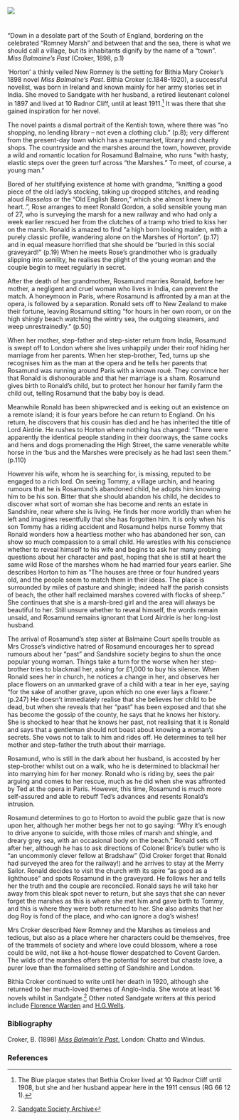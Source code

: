 <a href="https://dev.visual-essays.app"><img src="https://dev-visual-essays.netlify.app/images/ve-button.png"></a>
<param ve-config title="Miss Balmaine's Past by Bithia Croker" author="Michelle Crowther" layout="vtl" 
banner="/images/banners/19c.jpg">

<param ve-entity eid="Q1000312" aliases="Sandgate">
<param ve-entity eid="Q181071" aliases="New Romney">
<param ve-entity eid="Q1506093" aliases="Romney Marsh">

#

“Down in a desolate part of the South of England, bordering on the celebrated “Romney Marsh” and between that and the sea, there is what we should call a village, but its inhabitants dignify by the name of a “town”. _Miss Balmaine’s Past_ (Croker, 1898, p.1)
<param ve-image url="https://upload.wikimedia.org/wikipedia/commons/thumb/c/cd/The_description_of_Romney_Marsh_RMG_K1030-001.jpg/800px-The_description_of_Romney_Marsh_RMG_K1030-001.jpg" label="The description of Romney Marsh" attribution="Tucker, Elhanan, Public domain, via Wikimedia Commons">

‘Horton’ a thinly veiled New Romney is the setting for Bithia Mary Croker’s 1898 novel _Miss Balmaine’s Past_. Bithia Croker (c.1848-1920), a successful novelist, was born in Ireland and known mainly for her army stories set in India. She moved to Sandgate with her husband, a retired lieutenant colonel in 1897 and lived at 10 Radnor Cliff, until at least 1911.[^ref1] It was there that she gained inspiration for her novel.
<param ve-image url="hhttps://stor.artstor.org/stor/5454fc2e-1081-496d-b102-fed7f892e003" label="Blue Plaque, 10 Radnor Cliff" attribution="Martin Crowther">

The novel paints a dismal portrait of the Kentish town, where there was “no shopping, no lending library – not even a clothing club.” (p.8); very different from the present-day town which has a supermarket, library and charity shops. The countryside and the marshes around the town, however, provide a wild and romantic location for Rosamund Balmaine, who runs “with hasty, elastic steps over the green turf across “the Marshes.” To meet, of course, a young man.” 
<param ve-image url="https://upload.wikimedia.org/wikipedia/commons/1/11/Shops%2C_New_Romney_-_geograph.org.uk_-_1332933.jpg" label="Shops, New Romney" attribution="Stacey Harris">
<param ve-image url="https://upload.wikimedia.org/wikipedia/commons/5/51/New_Romney_Library_-_geograph.org.uk_-_1947659.jpg" lable="New Romney Library" attibution="David Anstiss, CC BY-SA 2.0, via Wikimedia Commons">

Bored of her stultifying existence at home with grandma, “knitting a good piece of the old lady’s stocking, taking up dropped stitches, and reading aloud _Rasselas_ or the “Old English Baron,” which she almost knew by heart..”, Rose arranges to meet Ronald Gordon, a solid sensible young man of 27, who is surveying the marsh for a new railway  and who had only a week earlier rescued her from the clutches of a tramp who tried to kiss her on the marsh. Ronald is amazed to find “a high born looking maiden, with a purely classic profile, wandering alone on the Marshes of Horton”. (p.17) and in equal measure horrified that she should be “buried in this social graveyard!” (p.19) When he meets Rose’s grandmother who is gradually slipping into senility, he realises the plight of the young woman and the couple begin to meet regularly in secret. 
<param ve-image url="https://upload.wikimedia.org/wikipedia/commons/b/b7/Romney_Marsh_-_geograph.org.uk_-_228875.jpg" label="Romney Marsh" attribution="Stephen Nunney">

After the death of her grandmother, Rosamund marries Ronald, before her mother, a negligent and cruel woman who lives in India, can prevent the match. A honeymoon in Paris, where Rosamund is affronted by a man at the opera, is followed by a separation. Ronald sets off to New Zealand to make their fortune, leaving Rosamund sitting “for hours in her own room, or on the high shingly beach watching the wintry sea, the outgoing steamers, and weep unrestrainedly.” (p.50) 
<param ve-image url="https://upload.wikimedia.org/wikipedia/commons/1/15/Shingle_Beach_-_geograph.org.uk_-_544594.jpg" label="Shingle Beach" attribution="Mark Duncan">

When her mother, step-father and step-sister return from India, Rosamund is swept off to London where she lives unhappily under their roof hiding her marriage from her parents. When her step-brother, Ted, turns up she recognises him as the man at the opera and he tells her parents that Rosamund was running around Paris with a known roué. They convince her that Ronald is dishonourable and that her marriage is a sham. Rosamund gives birth to Ronald’s child, but to protect her honour her family farm the child out, telling Rosamund that the baby boy is dead. 
<param ve-image url="https://upload.wikimedia.org/wikipedia/commons/e/e0/GarnierOperaParis.jpg" label="Paris Opera" attribution="Louis Béroud, Public domain, via Wikimedia Commons">

Meanwhile Ronald has been shipwrecked and is eeking out an existence on a remote island; it is four years before he can return to England. On his return, he discovers that his cousin has died and he has inherited the title of Lord Airdrie. He rushes to Horton where nothing has changed: “There were apparently the identical people standing in their doorways, the same cocks and hens and dogs promenading the High Street, the same venerable white horse in the ‘bus and the Marshes were precisely as he had last seen them.” (p.110) 
<param ve-image url="https://upload.wikimedia.org/wikipedia/commons/3/38/High_Street_-_geograph.org.uk_-_445251.jpg" label="High Street, New Romney" attribution="Simon Carey">

However his wife, whom he is searching for, is missing, reputed to be engaged to a rich lord. On seeing Tommy, a village urchin, and hearing rumours that he is Rosamund’s abandoned child, he adopts him knowing him to be his son. Bitter that she should abandon his child, he decides to discover what sort of woman she has become and rents an estate in Sandshire, near where she is living.  He finds her more worldly than when he left and imagines resentfully that she has forgotten him.  It is only when his son Tommy has a riding accident and Rosamund helps nurse Tommy that Ronald wonders how a heartless mother who has abandoned her son, can show so much compassion to a small child. He wrestles with his conscience whether to reveal himself to his wife and begins to ask her many probing questions about her character and past, hoping that she is still at heart the same wild Rose of the marshes whom he had married four years earlier. She describes Horton to him as “The houses are three or four hundred years old, and the people seem to match them in their ideas. The place is surrounded by miles of pasture and shingle; indeed half the parish consists of beach, the other half reclaimed marshes covered with flocks of sheep.” She continues that she is a marsh-bred girl and the area will always be beautiful to her. Still unsure whether to reveal himself, the words remain unsaid, and Rosamund remains ignorant that Lord Airdrie is her long-lost husband.
<param ve-image url="https://upload.wikimedia.org/wikipedia/commons/b/b8/Sheep%2C_breeds_and_management_%281893%29_%2814801775033%29.jpg" label="Sheep breeds and management, 1893" attribution="Wrightson, John, No restrictions, via Wikimedia Commons">

The arrival of Rosamund’s step sister at Balmaine Court spells trouble as Mrs Crosse’s vindictive hatred of Rosamund encourages her to spread rumours about her “past” and Sandshire society begins to shun the once popular young woman. Things take a turn for the worse when her step-brother tries to blackmail her, asking for £1,000 to buy his silence. When Ronald sees her in church, he notices a change in her, and observes her place flowers on an unmarked grave of a child with a tear in her eye, saying “for the sake of another grave, upon which no one ever lays a flower.” (p.247) He doesn’t immediately realise that she believes her child to be dead, but when she reveals that her “past” has been exposed and that she has become the gossip of the county, he says that he knows her history. She is shocked to hear that he knows her past, not realising that it is Ronald and says that a gentleman should not boast about knowing a woman’s secrets.  She vows not to talk to him and rides off.  He determines to tell her mother and step-father the truth about their marriage.
<param ve-image url="https://upload.wikimedia.org/wikipedia/commons/9/96/Robert_Payton_Reid_-_Little_Tea_%26_Gossip.jpg" label="Little tea and Gossip" attribution="Robert Payton Reid, Public domain, via Wikimedia Commons">

Rosamund, who is still in the dark about her husband, is accosted by her step-brother whilst out on a walk, who he is determined to blackmail her into marrying him for her money.  Ronald who is riding by, sees the pair arguing  and comes to her rescue, much as he did when she was affronted by Ted at the opera in Paris.  However, this time, Rosamund is much more self-assured and able to rebuff Ted’s advances and resents Ronald’s intrusion. 
<param ve-image url="https://upload.wikimedia.org/wikipedia/commons/b/b1/Edmund_Blair_Leighton_-_The_question.jpg" label="The Question" attribution="Edmund Leighton, Public domain, via Wikimedia Commons">

Rosamund determines to go to Horton to avoid the public gaze that is now upon her, although her mother begs her not to go saying: “Why it’s enough to drive anyone to suicide, with those miles of marsh and shingle, and dreary grey sea, with an occasional body on the beach.” Ronald sets off after her, although he has to ask directions of Colonel Brice’s butler who is “an uncommonly clever fellow at Bradshaw” (Did Croker forget that Ronald had surveyed the area for the railway!)  and he arrives to stay at the Merry Sailor. Ronald decides to visit the church with its spire “as good as a lighthouse”  and spots Rosamund in the graveyard. He follows her and tells her the truth and the couple are reconciled. Ronald says he will take her away from this bleak spot never to return, but she says that she can never forget the marshes as this is where she met him and gave birth to Tommy, and this is where they were both returned to her. She also admits that her dog Roy is fond of the place, and who can ignore a dog’s wishes!
<param ve-image url="https://upload.wikimedia.org/wikipedia/commons/2/2d/St_Nicholas%2C_New_Romney%2C_Kent_-_geograph.org.uk_-_323009.jpg" label="St Nicholas, New Romney, Kent" attribution="John Salmon">

Mrs Croker described New Romney and the Marshes as timeless and tedious, but also as a place where her characters could be themselves, free of the trammels of society and where love could blossom, where a rose could be wild, not like a hot-house flower despatched to Covent Garden. The wilds of the marshes offers the potential for secret but chaste love, a purer love than the formalised setting of Sandshire and London.
<param ve-image url="https://upload.wikimedia.org/wikipedia/commons/e/e0/Wild_rose_-_geograph.org.uk_-_459566.jpg" label="Wild rose" attribution="Nick Smith">

Bithia Croker continued to write until her death in 1920, although she returned to her much-loved themes of Anglo-India. She wrote at least 16 novels whilst in Sandgate.[^ref2] Other noted Sandgate writers at this period include [Florence Warden](/19c/19-clorence-warden-biography) and [H.G.Wells](/19c/19c-wellshg-biography).
<param ve-image url="https://stor.artstor.org/stor/4cee51d5-7884-4217-9dda-d92840561842" label="10 Radnor Cliff, Sandgate" attribution="Martin Crowther">

### Bibliography

Croker, B. (1898) [_Miss Balmain'e Past_.](http://access.bl.uk/item/viewer/ark:/81055/vdc_00000003C1A4#?c=0&m=0&s=0&cv=0&xywh=-2381%2C-128%2C6235%2C2543) London: Chatto and Windus. 

### References

[^ref1]: The Blue plaque states that Bethia Croker lived at 10 Radnor Cliff until 1908, but she and her husband appear here in the 1911 census (RG 66 12 1).
[^ref2]: [Sandgate Society Archive](http://archive.sandgatesociety.com/uploads/document/5cfe41f2aa233.pdf#page=12)
